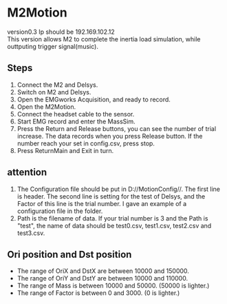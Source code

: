 # M2Motion
version0.3
Ip should be 192.169.102.12    
This version allows M2 to complete the inertia load simulation, while outtputing trigger signal(music).

## Steps
1. Connect the M2 and Delsys.
2. Switch on M2 and Delsys.
3. Open the EMGworks Acquisition, and ready to record.
4. Open the M2Motion.
5. Connect the headset cable to the sensor.
6. Start EMG record and enter the MassSim.
7. Press the Return and Release buttons, you can see the number of trial increase. The data records when you press Release button. If the number reach your set in config.csv, press stop.
8. Press ReturnMain and Exit in turn.  

## attention
1. The Configuration file should be put in D://MotionConfig//. The first line is header. The second line is setting for the test of Delsys, and the Factor of this line is the trial number. I gave an example of a configuration file in the folder.  
2. Path is the filename of data. If your trial number is 3 and the Path is "test", the name of data should be test0.csv, test1.csv, test2.csv and test3.csv.

## Ori position and Dst position
* The range of OriX and DstX are between 10000 and 150000.
* The range of OriY and DstY are between 10000 and 110000.
* The range of Mass is between 10000 and 50000. (50000 is lighter.)
* The range of Factor is between 0 and 3000. (0 is lighter.)
